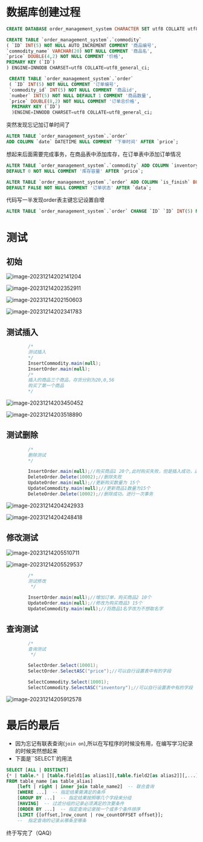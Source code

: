 # 数据库创建过程

```sql
CREATE DATABASE order_management_system CHARACTER SET utf8 COLLATE utf8_general_ci; 
```

```sql
CREATE TABLE `order_management_system`.`commodity`
( `ID` INT(5) NOT NULL AUTO_INCREMENT COMMENT '商品编号', 
`commodity_name` VARCHAR(20) NOT NULL COMMENT '商品名', 
`price` DOUBLE(4,2) NOT NULL COMMENT '价格', 
PRIMARY KEY (`ID`) 
) ENGINE=INNODB CHARSET=utf8 COLLATE=utf8_general_ci; 
```

```sql
 CREATE TABLE `order_management_system`.`order`
 ( `ID` INT(5) NOT NULL COMMENT '订单编号', 
 `commodity_id` INT(5) NOT NULL COMMENT '商品id', 
 `number` INT(5) NOT NULL DEFAULT 1 COMMENT '商品数量', 
 `price` DOUBLE(8,2) NOT NULL COMMENT '订单总价格',
  PRIMARY KEY (`ID`) 
  )ENGINE=INNODB CHARSET=utf8 COLLATE=utf8_general_ci;  
```

突然发现忘记加订单时间了

```sql
ALTER TABLE `order_management_system`.`order` 
ADD COLUMN `date` DATETIME NULL COMMENT '下单时间' AFTER `price`; 

```

想起来后面需要完成事务，在商品表中添加库存，在订单表中添加订单情况

```sql
ALTER TABLE `order_management_system`.`commodity` ADD COLUMN `inventory` INT(10) 
DEFAULT 0 NOT NULL COMMENT '库存容量' AFTER `price`; 

ALTER TABLE `order_management_system`.`order` ADD COLUMN `is_finish` BOOLEAN 
DEFAULT FALSE NOT NULL COMMENT '订单状态' AFTER `data`; 
```

代码写一半发现order表主键忘记设置自增

```sql
ALTER TABLE `order_management_system`.`order` CHANGE `ID` `ID` INT(5) NOT NULL AUTO_INCREMENT COMMENT '订单编号'; 
```

# 测试

## 初始

![image-20231214202141204](https://s2.loli.net/2023/12/14/Yc2LF7hA6dbyQuW.png)

![image-20231214202352911](https://s2.loli.net/2023/12/14/pMQR8VaUdE1rBov.png)

![image-20231214202150603](https://s2.loli.net/2023/12/14/wp8XIedAxnoRJiS.png)

![image-20231214202341783](https://s2.loli.net/2023/12/14/k4LYW7TSFUCOA5N.png)

## 测试插入

```java
        /*
        测试插入
        */
        InsertCommodity.main(null);
        InsertOrder.main(null);
        /*
        插入的商品三个商品，存货分别为20,0,56
        购买了第一个商品
        */
```

![image-20231214203450452](https://s2.loli.net/2023/12/14/lJQjex4OVmC8ftB.png)

![image-20231214203518890](https://s2.loli.net/2023/12/14/C7nQw4GWPIZrmAV.png)

## 测试删除

```java
        /*
        删除测试
        */

        InsertOrder.main(null);//购买商品1 20个,此时购买失败，但是插入成功，进行一次事务，回滚
        DeleteOrder.Delete(10002);//删除失败
        UpdateOrder.main(null);//更新购买数量为 15个
        UpdateCommodity.main(null);//更新商品1数量为15个
        DeleteOrder.Delete(10002);//删除成功。进行一次事务
```

![image-20231214204242933](https://s2.loli.net/2023/12/14/ktK9H4rFV8vLnip.png)

![image-20231214204248418](https://s2.loli.net/2023/12/14/1Dv3xYs9mfVid2I.png)

## 修改测试





![image-20231214205510711](https://s2.loli.net/2023/12/14/zrn54ca9ARsCygi.png)

![image-20231214205529537](https://s2.loli.net/2023/12/14/G1itYag2vWCXZKP.png)

```java
        /*
        测试修改
         */

        InsertOrder.main(null);//增加订单，购买商品2 10个
        UpdateOrder.main(null);//修改为购买商品3 15个
        UpdateCommodity.main(null);//将商品1名字改为不想取名字
```



## 查询测试

```java
        /*
        查询测试
         */

        SelectOrder.Select(10001);
        SelectOrder.SelectASC("price");//可以自行设置表中有的字段

        SelectCommodity.Select(10001);
        SelectCommodity.SelectASC("inventory");//可以自行设置表中有的字段
```





![image-20231214205912578](https://s2.loli.net/2023/12/14/l1EZFtbsYS83c5D.png)

# 最后的最后

- 因为忘记有联表查询(`join on`),所以在写程序的时候没有用，在编写学习纪录的时候突然想起来
- 下面是``SELECT`的用法

```sql
SELECT [ALL | DISTINCT]
{* | table.* | [table.field1[as alias1][,table.field2[as alias2]][,...]]}
FROM table_name [as table_alias]
    [left | right | inner join table_name2]  -- 联合查询
    [WHERE ...]  -- 指定结果需满足的条件
    [GROUP BY ...]  -- 指定结果按照哪几个字段来分组
    [HAVING]  -- 过滤分组的记录必须满足的次要条件
    [ORDER BY ...]  -- 指定查询记录按一个或多个条件排序
    [LIMIT {[offset,]row_count | row_countOFFSET offset}];
    --  指定查询的记录从哪条至哪条
```

终于写完了（QAQ）
